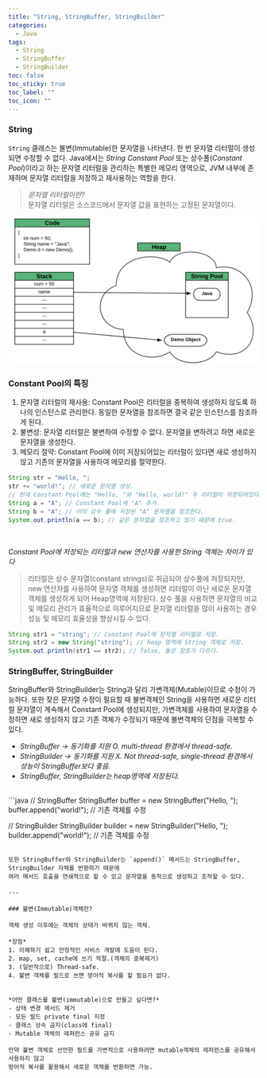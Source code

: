 ```yaml
---
title: "String, StringBuffer, StringBuilder"
categories:
  - Java
tags:
  - String
  - StringBuffer
  - StringBuilder
toc: false
toc_sticky: true
toc_label: ""
toc_icon: ""
---
```


### String

`String` 클래스는 불변(Immutable)한 문자열을 나타낸다. 한 번 문자열 리터럴이 생성되면 수정할 수 없다. Java에서는 *String Constant Pool* 또는 상수풀(*Constant Pool*)이라고 하는 문자열 리터럴을 관리하는 특별한 메모리 영역으로, JVM 내부에 존재하며 문자열 리터럴을 저장하고 재사용하는 역할을 한다.

>*문자열 리터럴이란?*<br>
> 문자열 리터럴은 소스코드에서 문자열 값을 표현하는 고정된 문자열이다.

![StringPool.png](..%2F..%2Fimage%2FforPost%2FStringPool.png)

### Constant Pool의 특징
1. 문자열 리터럴의 재사용: Constant Pool은 리터럴을 중복하여 생성하지 않도록 하나의 인스턴스로 관리한다. 동일한 문자열을 참조하면 결국 같은 인스턴스를 참조하게 된다.
2. 불변성: 문자열 리터럴은 불변하여 수정할 수 없다. 문자열을 변하려고 하면 새로운 문자열을 생성한다.
3. 메모리 절약: Constant Pool에 이미 저장되어있는 리터럴이 있다면 새로 생성하지 않고 기존의 문자열을 사용하여 메모리를 절약한다.


```java
String str = "Hello, ";
str += "world!"; // 새로운 문자열 생성.
// 현재 Constant Pool에는 "Hello, "와 "Hello, world!" 두 리터럴이 저장되어있다.
String a = "A"; // Constant Pool에 "A" 추가.
String b = "A"; // 이미 상수 풀에 저장된 "A" 문자열을 참조한다.
System.out.println(a == b); // 같은 문자열을 참조하고 있기 때문에 true.
```

<br>

*Constant Pool에 저장되는 리터럴과 new 연산자를 사용한 String 객체는 차이가 있다*<br>
>리터럴은 상수 문자열(constant strings)로 취급되어 상수풀에 저장되지만, new 연산자를 사용하여 문자열 객체를 생성하면 리터럴이 아닌 새로운 문자열 객체를 생성하게 되어 Heap영역에 저장된다. 상수 풀을 사용하면 문자열의 비교 및 메모리 관리가 효율적으로 이루어지므로 문자열 리터럴을 많이 사용하는 경우 성능 및 메모리 효율성을 향상시킬 수 있다.
```java
String str1 = "string"; // Constant Pool에 문자열 리터럴로 저장.
String str2 = new String("string"); // heap 영역에 String 객체로 저장.
System.out.println(str1 == str2); // false, 둘은 참조가 다르다.
```

### StringBuffer, StringBuilder

StringBuffer와 StringBuilder는 String과 달리 가변객체(Mutable)이므로 수정이 가능하다.
또한 잦은 문자열 수정이 필요할 때 불변객체인 String을 사용하면 새로운 리터럴 문자열이 계속해서 Constant Pool에 생성되지만, 가변객체를 사용하여 문자열을 수정하면 새로 생성하지 않고 기존 객체가 수정되기 때문에 불변객체의 단점을 극복할 수 있다. 

- *StringBuffer → 동기화를 지원 O. multi-thread 환경에서 thread-safe.*
- *StringBuilder → 동기화를 지원 X. Not thread-safe, single-thread 환경에서 성능이 StringBuffer보다 좋음.*
- *StringBuffer, StringBuilder는 heap영역에 저장된다.*
<br>
```java
// StringBuffer
StringBuffer buffer = new StringBuffer("Hello, ");
buffer.append("world!"); // 기존 객체를 수정

// StringBuilder
StringBuilder builder = new StringBuilder("Hello, ");
builder.append("world!"); // 기존 객체를 수정
```

또한 StringBuffer와 StringBuilder는 `append()` 메서드는 StringBuffer, StringBuilder 자체를 반환하기 때문에
여러 메서드 호출을 연쇄적으로 할 수 있고 문자열을 동적으로 생성하고 조작할 수 있다. 

---

### 불변(Immutable)객체란?

객체 생성 이후에는 객체의 상태가 바뀌지 않는 객체.

*장점*
1. 이해하기 쉽고 안정적인 서비스 개발에 도움이 된다.
2. map, set, cache에 쓰기 적절.(객체의 중복제거)
3. (일반적으로) Thread-safe.
4. 불변 객체를 필드로 쓰면 방어적 복사를 할 필요가 없다.


*어떤 클래스를 불변(immutable)으로 만들고 싶다면?*
- 상태 변경 메서드 제거
- 모든 필드 private final 지정
- 클래스 상속 금지(class에 final)
- Mutable 객체의 레퍼런스 공유 금지

만약 불변 객체로 선언한 필드를 가변적으로 사용하려면 mutable객체의 레퍼런스를 공유해서 사용하지 않고
방어적 복사를 활용해서 새로운 객체를 반환하면 가능.
